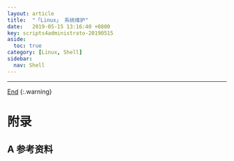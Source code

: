 ```yaml
---
layout: article
title:  "「Linux」 系统维护"
date:   2019-05-15 13:16:40 +0800
key: scripts4administrato-20190515
aside:
  toc: true
category: [Linux, Shell]
sidebar:
  nav: Shell
---
```


<!--more-->




-------------------  
 [End]()
{:.warning}  


# 附录
## A 参考资料
